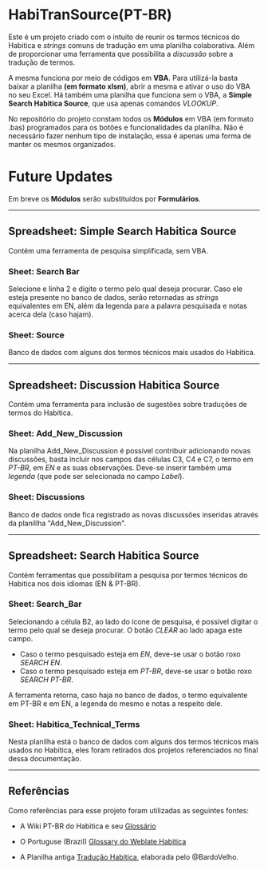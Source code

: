# HabiTranSource(PT-BR)
Este é um projeto criado com o intuito de reunir os termos técnicos do Habitica e _strings_ comuns de tradução em uma planilha colaborativa. Além de proporcionar uma ferramenta que possibilita a _discussão_ sobre a tradução de termos.

A mesma funciona por meio de códigos em **VBA**. Para utilizá-la basta baixar a planilha **(em formato xlsm)**, abrir a mesma e ativar o uso do VBA no seu Excel.
Há também uma planilha que funciona sem o VBA, a **Simple Search Habitica Source**, que usa apenas comandos _VLOOKUP_.

No repositório do projeto constam todos os **Módulos** em VBA (em formato .bas) programados para os botões e funcionalidades da planilha. Não é necessário fazer nenhum tipo de instalação, essa é apenas uma forma de manter os mesmos organizados.

# Future Updates
Em breve os **Módulos** serão substituídos por **Formulários**.

---

## Spreadsheet: Simple Search Habitica Source
Contém uma ferramenta de pesquisa simplificada, sem VBA.

### Sheet: Search Bar
Selecione e linha 2 e digite o termo pelo qual deseja procurar. Caso ele esteja presente no banco de dados, serão retornadas as _strings_ equivalentes em EN, além da legenda para a palavra pesquisada e notas acerca dela (caso hajam).

### Sheet: Source
Banco de dados com alguns dos termos técnicos mais usados do Habitica.

---

## Spreadsheet: Discussion Habitica Source
Contém uma ferramenta para inclusão de sugestões sobre traduções de termos do Habitica.

### Sheet: Add_New_Discussion
Na planilha Add_New_Discussion é possível contribuir adicionando novas discussões, basta incluir nos campos das células C3, C4 e C7, o termo em _PT-BR_, em _EN_ e as suas observações. Deve-se inserir também uma _legenda_ (que pode ser selecionada no campo _Label_).

### Sheet: Discussions
Banco de dados onde fica registrado as novas discussões inseridas através da planillha "Add_New_Discussion".

---

## Spreadsheet: Search Habitica Source
Contém ferramentas que possibilitam a pesquisa por termos técnicos do Habitica nos dois idiomas (EN & PT-BR).

### Sheet: Search_Bar
Selecionando a célula B2, ao lado do ícone de pesquisa, é possível digitar o termo pelo qual se deseja procurar. O botão _CLEAR_ ao lado apaga este campo.

* Caso o termo pesquisado esteja em _EN_, deve-se usar o botão roxo _SEARCH EN_.
* Caso o termo pesquisado esteja em _PT-BR_, deve-se usar o botão roxo _SEARCH PT-BR_.

A ferramenta retorna, caso haja no banco de dados, o termo equivalente em PT-BR e em EN, a legenda do mesmo e notas a respeito dele.

### Sheet: Habitica_Technical_Terms
Nesta planilha está o banco de dados com alguns dos termos técnicos mais usados no Habitica, eles foram retirados dos projetos referenciados no final dessa documentação.

---

## Referências
Como referências para esse projeto foram utilizadas as seguintes fontes:

* A Wiki PT-BR do Habitica e seu [Glossário](https://habitica.fandom.com/pt-br/wiki/Gloss%C3%A1rio)

* O Portuguse (Brazil) [Glossary do Weblate Habitica](https://translate.habitica.com/dictionaries/habitica/pt_BR/)

* A Planilha antiga [Tradução Habitica](https://docs.google.com/spreadsheets/d/1zxh9XHd6ODQ2tUh2Zk0l1ovpWRhLKLV5mXYRUjfX_TE/edit#gid=0), elaborada pelo @BardoVelho.
